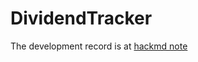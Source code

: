 # DividendTracker

The development record is at [hackmd note](https://hackmd.io/A1EE2CABSQqRfgybJvi4Fw)
